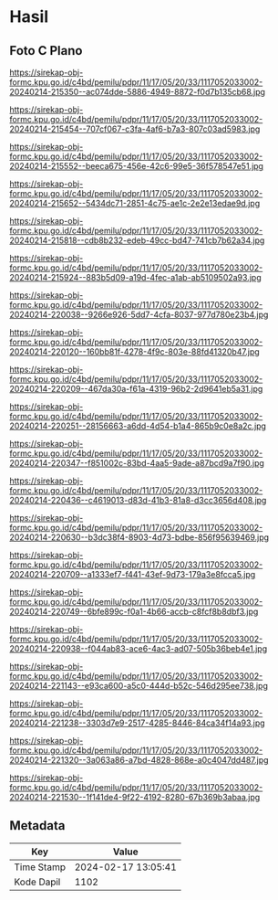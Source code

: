 # Hasil

## Foto C Plano

https://sirekap-obj-formc.kpu.go.id/c4bd/pemilu/pdpr/11/17/05/20/33/1117052033002-20240214-215350--ac074dde-5886-4949-8872-f0d7b135cb68.jpg

https://sirekap-obj-formc.kpu.go.id/c4bd/pemilu/pdpr/11/17/05/20/33/1117052033002-20240214-215454--707cf067-c3fa-4af6-b7a3-807c03ad5983.jpg

https://sirekap-obj-formc.kpu.go.id/c4bd/pemilu/pdpr/11/17/05/20/33/1117052033002-20240214-215552--beeca675-456e-42c6-99e5-36f578547e51.jpg

https://sirekap-obj-formc.kpu.go.id/c4bd/pemilu/pdpr/11/17/05/20/33/1117052033002-20240214-215652--5434dc71-2851-4c75-ae1c-2e2e13edae9d.jpg

https://sirekap-obj-formc.kpu.go.id/c4bd/pemilu/pdpr/11/17/05/20/33/1117052033002-20240214-215818--cdb8b232-edeb-49cc-bd47-741cb7b62a34.jpg

https://sirekap-obj-formc.kpu.go.id/c4bd/pemilu/pdpr/11/17/05/20/33/1117052033002-20240214-215924--883b5d09-a19d-4fec-a1ab-ab5109502a93.jpg

https://sirekap-obj-formc.kpu.go.id/c4bd/pemilu/pdpr/11/17/05/20/33/1117052033002-20240214-220038--9266e926-5dd7-4cfa-8037-977d780e23b4.jpg

https://sirekap-obj-formc.kpu.go.id/c4bd/pemilu/pdpr/11/17/05/20/33/1117052033002-20240214-220120--160bb81f-4278-4f9c-803e-88fd41320b47.jpg

https://sirekap-obj-formc.kpu.go.id/c4bd/pemilu/pdpr/11/17/05/20/33/1117052033002-20240214-220209--467da30a-f61a-4319-96b2-2d9641eb5a31.jpg

https://sirekap-obj-formc.kpu.go.id/c4bd/pemilu/pdpr/11/17/05/20/33/1117052033002-20240214-220251--28156663-a6dd-4d54-b1a4-865b9c0e8a2c.jpg

https://sirekap-obj-formc.kpu.go.id/c4bd/pemilu/pdpr/11/17/05/20/33/1117052033002-20240214-220347--f851002c-83bd-4aa5-9ade-a87bcd9a7f90.jpg

https://sirekap-obj-formc.kpu.go.id/c4bd/pemilu/pdpr/11/17/05/20/33/1117052033002-20240214-220436--c4619013-d83d-41b3-81a8-d3cc3656d408.jpg

https://sirekap-obj-formc.kpu.go.id/c4bd/pemilu/pdpr/11/17/05/20/33/1117052033002-20240214-220630--b3dc38f4-8903-4d73-bdbe-856f95639469.jpg

https://sirekap-obj-formc.kpu.go.id/c4bd/pemilu/pdpr/11/17/05/20/33/1117052033002-20240214-220709--a1333ef7-f441-43ef-9d73-179a3e8fcca5.jpg

https://sirekap-obj-formc.kpu.go.id/c4bd/pemilu/pdpr/11/17/05/20/33/1117052033002-20240214-220749--6bfe899c-f0a1-4b66-accb-c8fcf8b8dbf3.jpg

https://sirekap-obj-formc.kpu.go.id/c4bd/pemilu/pdpr/11/17/05/20/33/1117052033002-20240214-220938--f044ab83-ace6-4ac3-ad07-505b36beb4e1.jpg

https://sirekap-obj-formc.kpu.go.id/c4bd/pemilu/pdpr/11/17/05/20/33/1117052033002-20240214-221143--e93ca600-a5c0-444d-b52c-546d295ee738.jpg

https://sirekap-obj-formc.kpu.go.id/c4bd/pemilu/pdpr/11/17/05/20/33/1117052033002-20240214-221238--3303d7e9-2517-4285-8446-84ca34f14a93.jpg

https://sirekap-obj-formc.kpu.go.id/c4bd/pemilu/pdpr/11/17/05/20/33/1117052033002-20240214-221320--3a063a86-a7bd-4828-868e-a0c4047dd487.jpg

https://sirekap-obj-formc.kpu.go.id/c4bd/pemilu/pdpr/11/17/05/20/33/1117052033002-20240214-221530--1f141de4-9f22-4192-8280-67b369b3abaa.jpg


## Metadata

| Key        | Value               |
| ---------- | ------------------- |
| Time Stamp | 2024-02-17 13:05:41 |
| Kode Dapil | 1102                |



